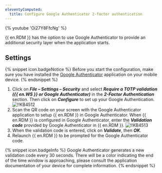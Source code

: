 ```yaml
---
eleventyComputed:
  title: Configure Google Authenticator 2-factor authentication
---
```

{% youtube 'Oi27Y8FfcNg' %}

{{ en.RDM }} has the option to use Google Authenticator to provide an additional security layer when the application starts.

## Settings

{% snippet icon.badgeNotice %}
Before you start the configuration, make sure you have installed the [Google Authenticator](https://support.google.com/accounts/answer/1066447?hl=en) application on your mobile device.
{% endsnippet %}

1. Click on ***File – Settings – Security*** and select ***Require a TOTP validation ({{ en.WS }} or Google Authenticator)*** in the ***2-Factor Authentication*** section. Then click on ***Configure*** to set up your Google Authentication.
![!!KB4512](https://cdnweb.devolutions.net/docs/docs_en_kb_KB4512.png)
1. Scan the QR code on your screen with the Google Authenticator application to setup {{ en.RDM }} in Google Authenticator. When {{ en.RDM }} is configured in Google Authenticator, enter the ***Validation code*** provided by Google Authenticator in {{ en.RDM }}.
![!!KB4513](https://cdnweb.devolutions.net/docs/docs_en_kb_KB4513.png)
1. When the validation code is entered, click on ***Validate***, then ***OK***.
1. Relaunch {{ en.RDM }} to be prompted for the Google Authenticator code.

{% snippet icon.badgeInfo %}
Google Authenticator generates a new validation code every 30 seconds. There will be a color indicating the end of the time window is approaching, please consult the application documentation of your device for complete information.
{% endsnippet %}
